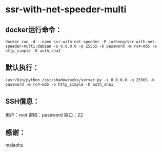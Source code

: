 # ssr-with-net-speeder-multi

## docker运行命令：
	docker run -d --name ssr-with-net-speeder -P juzheng/ssr-with-net-speeder-multi:debian -s 0.0.0.0 -p 25565 -k password -m rc4-md5 -o http_simple -O auth_sha1
## 默认执行：
	/usr/bin/python /ssr/shadowsocks/server.py -s 0.0.0.0 -p 25565 -k password -m rc4-md5 -o http_simple -O auth_sha1
## SSH信息：
用户：root
密码：password
端口：22
## 感谢：
malaohu